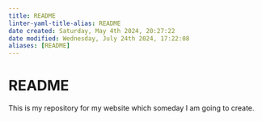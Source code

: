 ```yaml
---
title: README
linter-yaml-title-alias: README
date created: Saturday, May 4th 2024, 20:27:22
date modified: Wednesday, July 24th 2024, 17:22:08
aliases: [README]
---
```


# README

This is my repository for my website which someday I am going to create.
